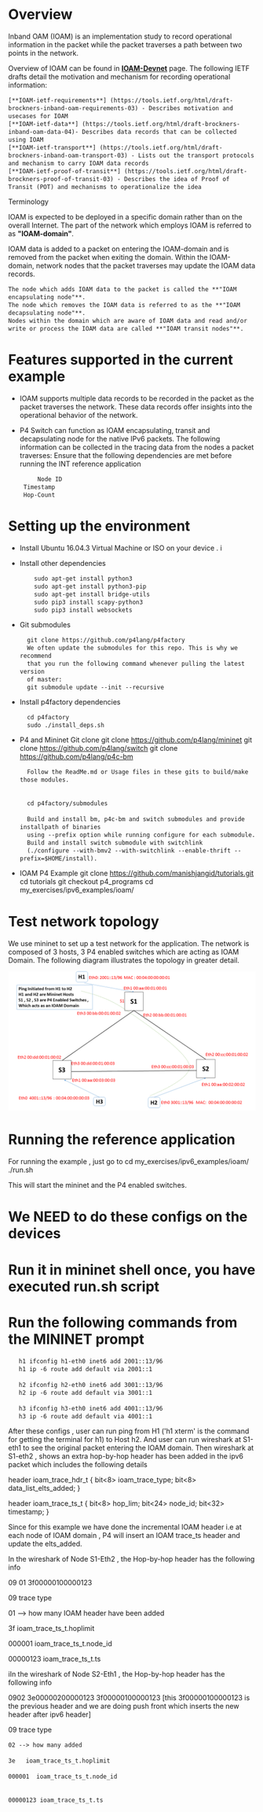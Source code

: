 Overview
========
  Inband OAM (IOAM) is an implementation study to record operational information in the packet while the packet traverses a path between two points in the network.

Overview of IOAM can be found in  [**IOAM-Devnet**](https://github.com/ciscodevnet/IOAM)  page. The following IETF drafts detail the motivation and mechanism for recording operational information:

    [**IOAM-ietf-requirements**] (https://tools.ietf.org/html/draft-brockners-inband-oam-requirements-03) - Describes motivation and usecases for IOAM
    [**IOAM-ietf-data**] (https://tools.ietf.org/html/draft-brockners-inband-oam-data-04)- Describes data records that can be collected using IOAM
    [**IOAM-ietf-transport**] (https://tools.ietf.org/html/draft-brockners-inband-oam-transport-03) - Lists out the transport protocols and mechanism to carry IOAM data records
    [**IOAM-ietf-proof-of-transit**] (https://tools.ietf.org/html/draft-brockners-proof-of-transit-03) - Describes the idea of Proof of Transit (POT) and mechanisms to operationalize the idea

Terminology

IOAM is expected to be deployed in a specific domain rather than on the overall Internet. The part of the network which employs IOAM is referred to as **"IOAM-domain"**.

IOAM data is added to a packet on entering the IOAM-domain and is removed from the packet when exiting the domain. Within the IOAM-domain, network nodes that the packet traverses may update the IOAM data records.

    The node which adds IOAM data to the packet is called the **"IOAM encapsulating node"**.
    The node which removes the IOAM data is referred to as the **"IOAM decapsulating node"**.
    Nodes within the domain which are aware of IOAM data and read and/or write or process the IOAM data are called **"IOAM transit nodes"**.




Features supported in the current example
=========================================

* IOAM supports multiple data records to be recorded in the packet as the packet traverses the network. These data records offer insights into the operational behavior of the network. 

*  P4 Switch can function as IOAM encapsulating, transit and decapsulating node for the native IPv6 packets.
   The following information can be collected in the tracing data from the nodes a packet traverses: Ensure that the following dependencies are met before running the INT reference application

            Node ID
	    Timestamp
	    Hop-Count

Setting up the environment
==========================

  * Install Ubuntu 16.04.3 Virtual Machine or ISO on your device . i

  * Install other dependencies

            sudo apt-get install python3 
            sudo apt-get install python3-pip 
            sudo apt-get install bridge-utils
            sudo pip3 install scapy-python3
            sudo pip3 install websockets 

* Git submodules

        git clone https://github.com/p4lang/p4factory
        We often update the submodules for this repo. This is why we recommend
        that you run the following command whenever pulling the latest version
        of master:
        git submodule update --init --recursive

* Install p4factory dependencies

        cd p4factory
        sudo ./install_deps.sh


* P4 and Mininet Git clone 
        git clone https://github.com/p4lang/mininet
        git clone https://github.com/p4lang/switch
        git clone https://github.com/p4lang/p4c-bm
       
        Follow the ReadMe.md or Usage files in these gits to build/make those modules. 


        cd p4factory/submodules
        
        Build and install bm, p4c-bm and switch submodules and provide installpath of binaries 
        using --prefix option while running configure for each submodule.
        Build and install switch submodule with switchlink
        (./configure --with-bmv2 --with-switchlink --enable-thrift --prefix=$HOME/install).

* IOAM P4 Example
        git clone https://github.com/manishjangid/tutorials.git
        cd tutorials
        git checkout p4_programs
        cd my_exercises/ipv6_examples/ioam/



Test network topology
==========================
We use mininet to set up a test network for the application. The network is composed of 3 hosts, 3 P4 enabled switches which are acting as IOAM Domain. The following diagram illustrates the topology in greater detail.

!['network topology for IOAM'](wireshark/IOAM_Topology.png)

Running the reference application
=================================
For running the example , just go to 
        cd my_exercises/ipv6_examples/ioam/
        ./run.sh


This will start the mininet and the P4 enabled switches. 
# We NEED to do these configs on the devices
# Run it in mininet shell once, you have executed run.sh script
# Run the following commands from the MININET prompt 


       h1 ifconfig h1-eth0 inet6 add 2001::13/96
       h1 ip -6 route add default via 2001::1
       
       h2 ifconfig h2-eth0 inet6 add 3001::13/96
       h2 ip -6 route add default via 3001::1

       h3 ifconfig h3-eth0 inet6 add 4001::13/96
       h3 ip -6 route add default via 4001::1

After these configs , user can run ping from H1 ('h1 xterm' is the command for getting the terminal for h1) to Host h2. And user can run wireshark at
S1-eth1 to see the original packet entering the IOAM domain. Then wireshark at S1-eth2 , shows an extra hop-by-hop header has been added in the ipv6 packet which includes the following details

header ioam_trace_hdr_t {
                 bit<8> ioam_trace_type;
                 bit<8> data_list_elts_added;
  }
  
  
  header ioam_trace_ts_t {
                 bit<8>    hop_lim;
                 bit<24>   node_id;
                 bit<32>   timestamp;
  }



Since for this example we have done the incremental IOAM header i.e at each node of IOAM domain , P4 will insert an IOAM trace_ts header and update the elts_added. 

In the wireshark of Node S1-Eth2 , the Hop-by-hop header has the following info 
  
  09 01 3f00000100000123
  
  09 trace type 
  
  
  01 --> how many IOAM header have been added 
  
  3f   ioam_trace_ts_t.hoplimit  
 
  000001  ioam_trace_ts_t.node_id
    
    
  00000123 ioam_trace_ts_t.ts   
  
  
  
iIn the wireshark of Node S2-Eth1 , the Hop-by-hop header has the following info 
  
  
  
  
  0902   3e00000200000123   3f00000100000123  [this 3f00000100000123 is the previous header and we are doing push front which inserts the new header after ipv6 header]
  
  
   09 trace type 
    
    
    02 --> how many added 
    
    3e   ioam_trace_ts_t.hoplimit  
   
    000001  ioam_trace_ts_t.node_id
      
      
    00000123 ioam_trace_ts_t.ts 


